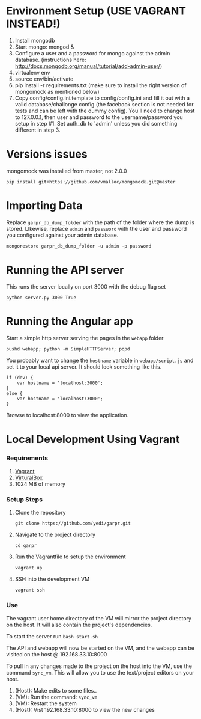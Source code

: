 Environment Setup (USE VAGRANT INSTEAD!)
========================================
1. Install mongodb
2. Start mongo: mongod &
3. Configure a user and a password for mongo against the admin database. (instructions here: http://docs.mongodb.org/manual/tutorial/add-admin-user/)
4. virtualenv env
5. source env/bin/activate
6. pip install -r requirements.txt (make sure to install the right version of mongomock as mentioned below)
7. Copy config/config.ini.template to config/config.ini and fill it out with a valid database/challonge config (the facebook section is not needed for tests and can be left with the dummy config). You'll need to change host to 127.0.0.1, then user and password to the username/password you setup in step #1. Set auth_db to 'admin' unless you did something different in step 3.

Versions issues
===============
mongomock was installed from master, not 2.0.0

    pip install git+https://github.com/vmalloc/mongomock.git@master

Importing Data
==============
Replace `garpr_db_dump_folder` with the path of the folder where the dump is stored. LIkewise, replace `admin` and `password` with the user and password you configured against your admin database.

	mongorestore garpr_db_dump_folder -u admin -p password

Running the API server
======================
This runs the server locally on port 3000 with the debug flag set

    python server.py 3000 True

Running the Angular app
=======================
Start a simple http server serving the pages in the `webapp` folder

	pushd webapp; python -m SimpleHTTPServer; popd

You probably want to change the `hostname` variable in `webapp/script.js` and set it to your local api server. It should look something like this.

	if (dev) {
	    var hostname = 'localhost:3000';
	}
	else {
	    var hostname = 'localhost:3000';
	}

Browse to localhost:8000 to view the application.

Local Development Using Vagrant
=======================
### Requirements
1. [Vagrant](https://www.vagrantup.com/downloads.html)
2. [VirturalBox](https://www.virtualbox.org/wiki/Downloads)
3. 1024 MB of memory

### Setup Steps
1. Clone the repository
	```
	git clone https://github.com/yedi/garpr.git
	```

2. Navigate to the project directory
	```
	cd garpr
	```

3. Run the Vagrantfile to setup the environment
	```
	vagrant up
	```

4. SSH into the development VM
	```
	vagrant ssh
	```

### Use
The vagrant user home directory of the VM will mirror the project directory on the host. It will also contain the project's dependencies.

To start the server run 
	```
	bash start.sh
	```

The API and webapp will now be started on the VM, and the webapp can be visited on the host @ 192.168.33.10:8000

To pull in any changes made to the project on the host into the VM, use the command `sync_vm`. This will allow you to use the text/project editors on your host.

1. (Host): Make edits to some files..
2. (VM): Run the command: `sync_vm`
3. (VM): Restart the system
4. (Host): Vist 192.168.33.10:8000 to view the new changes
